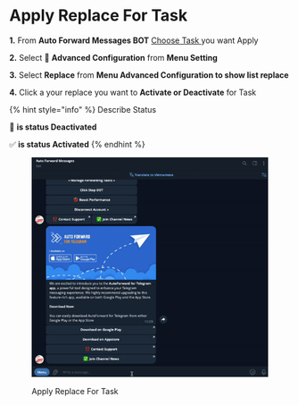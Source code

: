 # Apply Replace For Task

**1.**  From **Auto Forward Messages BOT** [Choose Task ](./)you want Apply

**2.**  Select 🔐 **Advanced Configuration** from **Menu Setting**

**3.**  Select **Replace** from **Menu Advanced Configuration to show list replace**

**4.**  Click a your replace you want to **Activate or Deactivate** for Task

{% hint style="info" %}
Describe Status

🚫  **is status Deactivated**

✅ **is status Activated**
{% endhint %}

<figure><img src="../../.gitbook/assets/ezgif-1-264d1e1f9a.gif" alt=""><figcaption><p>Apply Replace For Task</p></figcaption></figure>
